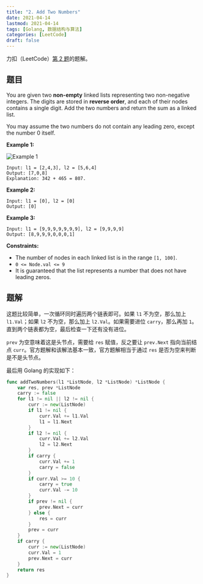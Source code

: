 ```yaml
---
title: "2. Add Two Numbers"
date: 2021-04-14
lastmod: 2021-04-14
tags: [Golang, 数据结构与算法]
categories: [LeetCode]
draft: false
---
```


力扣（LeetCode）[第 2 题](https://leetcode-cn.com/problems/add-two-numbers)的题解。

<!--more-->

## 题目

You are given two **non-empty** linked lists representing two non-negative integers. The digits are stored in **reverse order**, and each of their nodes contains a single digit. Add the two numbers and return the sum as a linked list.

You may assume the two numbers do not contain any leading zero, except the number 0 itself.

**Example 1:**

![Example 1](/images/leetcode/daily/2-add-two-numbers/addtwonumber1.jpg)

```text
Input: l1 = [2,4,3], l2 = [5,6,4]
Output: [7,0,8]
Explanation: 342 + 465 = 807.
```

**Example 2:**

```text
Input: l1 = [0], l2 = [0]
Output: [0]
```

**Example 3:**

```text
Input: l1 = [9,9,9,9,9,9,9], l2 = [9,9,9,9]
Output: [8,9,9,9,0,0,0,1]
```

**Constraints:**

- The number of nodes in each linked list is in the range `[1, 100]`.
- `0 <= Node.val <= 9`
- It is guaranteed that the list represents a number that does not have leading zeros.

## 题解

这题比较简单，一次循环同时遍历两个链表即可。如果 `l1` 不为空，那么加上 `l1.Val`；如果 `l2` 不为空，那么加上 `l2.Val`。如果需要进位 `carry`，那么再加 `1`。直到两个链表都为空，最后检查一下还有没有进位。

`prev` 为空意味着这是头节点，需要给 `res` 赋值，反之要让 `prev.Next` 指向当前结点 `curr`。官方题解和该解法基本一致，官方题解相当于通过 `res` 是否为空来判断是不是头节点。

最后用 Golang 的实现如下：

```go
func addTwoNumbers(l1 *ListNode, l2 *ListNode) *ListNode {
    var res, prev *ListNode
    carry := false
    for l1 != nil || l2 != nil {
        curr := new(ListNode)
        if l1 != nil {
            curr.Val += l1.Val
            l1 = l1.Next
        }
        if l2 != nil {
            curr.Val += l2.Val
            l2 = l2.Next
        }
        if carry {
            curr.Val += 1
            carry = false
        }
        if curr.Val >= 10 {
            carry = true
            curr.Val -= 10
        }
        if prev != nil {
            prev.Next = curr
        } else {
            res = curr
        }
        prev = curr
    }
    if carry {
        curr := new(ListNode)
        curr.Val = 1
        prev.Next = curr
    }
    return res
}
```
